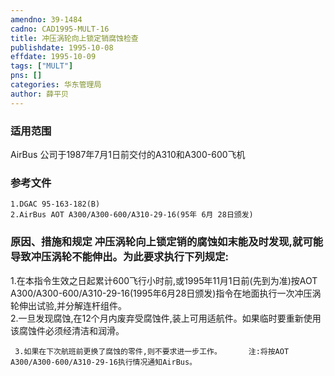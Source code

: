 ```yaml
---
amendno: 39-1484  
cadno: CAD1995-MULT-16  
title: 冲压涡轮向上锁定销腐蚀检查  
publishdate: 1995-10-08  
effdate: 1995-10-09  
tags: ["MULT"]  
pns: []  
categories: 华东管理局  
author: 薛平贝  
---
```

  
### 适用范围  
AirBus 公司于1987年7月1日前交付的A310和A300-600飞机  
  
<!--more-->  
### 参考文件  
    1.DGAC 95-163-182(B)  
    2.AirBus AOT A300/A300-600/A310-29-16(95年 6月 28日颁发)  
  
### 原因、措施和规定     冲压涡轮向上锁定销的腐蚀如末能及时发现,就可能导致冲压涡轮不能伸出。为此要求执行下列规定:  
1.在本指令生效之日起累计600飞行小时前,或1995年11月1日前(先到为准)按AOT A300/A300-600/A310-29-16(1995年6月28日颁发)指令在地面执行一次冲压涡轮伸出试验,并分解连杆组件。  
     2.一旦发现腐蚀,在12个月内废弃受腐蚀件,装上可用适航件。如果临时要重新使用该腐蚀件必须经清洁和润滑。  
  
     3.如果在下次航班前更换了腐蚀的零件,则不要求进一步工作。      注:将按AOT A300/A300-600/A310-29-16执行情况通知AirBus。  
